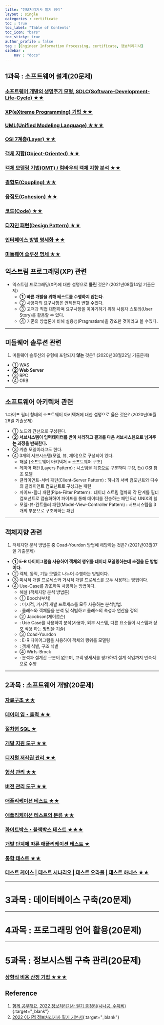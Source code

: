 ```yaml
---
title: "정보처리기사 필기 정리"
layout : single
categories : certificate
toc : true
toc_label: "Table of Contents"
toc_icon: "bars"
toc_sticky: true
author_profile : false
tag : [Engineer Information Processing, certificate, 정보처리기사]
sidebar :
    nav : "docs"
---
```


## 1과목 : 소프트웨어 설계(20문제)
### [소프트웨어 개발의 생명주기 모형, SDLC(Software-Development-Life-Cycle) ★★](/certificate/SDLC(Software-Development-Life-Cycle))
### [XP(eXtreme Programming) 기법 ★★](/certificate/Code)
### [UML(Unified Modeling Language) ★★★](/certificate/UML(Unified-Modeling-Language))
### [OSI 7계층(Layer) ★★](/certificate/OSI-7Layer)
### [객체 지향(Object-Oriented) ★★](/certificate/Object-Oriented)
### [객체 모델링 기법(OMT) / 럼바우의 객체 지향 분석 ★★](/certificate/OMT(Object-Modeling-Technique))
### [결합도(Coupling) ★★](/certificate/Coupling)
### [응집도(Cohesion) ★★](/certificate/Cohesion)
### [코드(Code) ★★](/certificate/Code)
### [디자인 패턴(Design Pattern) ★★](/certificate/Design-Pattern)
### [인터페이스 방법 명세화 ★★](/certificate/Interface-Method-Specification)
### [미들웨어 솔루션 명세 ★★](/certificate/Middleware)


## 익스트림 프로그래밍(XP) 관련
- 익스트림 프로그래밍(XP)에 대한 설명으로 **틀린** 것은? (2021년08월14일 기출문제)
  - **① 빠른 개발을 위해 테스트를 수행하지 않는다.**
  - ② 사용자의 요구사항은 언제든지 변할 수있다.
  - ③ 고객과 직접 대면하며 요구사항을 이야기하기 위해 사용자 스토리(User Story)를 활용할 수 있다.
  - ④ 기존의 방법론에 비해 실용성(Pragmatism)을 강조한 것이라고 볼 수있다.

---

## 미들웨어 솔루션 관련
1. 미들웨어 솔루션의 유형에 포함되지 **않는** 것은? (2020년08월22일 기출문제)
- ① WAS
- **② Web Server**
- ③ RPC
- ④ ORB

---

## 소프트웨어 아키텍처 관련
1.파이프 필터 형태의 소프트웨어 아키텍처에 대한 설명으로 옳은 것은? (2020년09월26일 기출문제)
- ① 노드와 간선으로 구성된다.
- **② 서브시스템이 입력데이터를 받아 처리하고 결과를 다음 서브시스템으로 넘겨주는 과정을 반복한다.**
- ③ 계층 모델이라고도 한다.
- ④ 3개의 서브시스템(모델, 뷰, 제어)으로 구성되어 있다.
  - 해설 (소프트웨어 아키텍처 = 소프트웨어 구조)
  - 레이어 패턴(Layers Pattern) : 시스템을 계층으로 구분하여 구성, Ex) OSI 참조 모델
  - 클라이언트-서버 패턴(Client-Server Pattern) : 하나의 서버 컴포넌트와 다수의 클라이언트 컴포넌트로 구성되는 패턴
  - 파이프-필터 패턴(Pipe-Filter Pattern) : 데이터 스트림 절차의 각 단계를 필터 컴포넌트로 캡슐화하여 파이프를 통해 데이터를 전송하는 패턴 Ex) UNIX의 쉘
  - 모델-뷰-컨트롤러 패턴(Model-View-Controller Pattern) : 서브시스템을 3개의 부분으로 구조화하는 패턴

---

## 객체지향 관련
1. 객체지향 분석 방법론 중 Coad-Yourdon 방법에 해당하는 것은? (2021년03월07일 기출문제)
- **① E-R 다이어그램을 사용하여 객체의 행위를 데이터 모델링하는데 초점을 둔 방법이다.**
- ② 객체, 동적, 기능 모델로 나누어 수행하는 방법이다.
- ③ 미시적 개발 프로세스와 거시적 개발 프로세스를 모두 사용하는 방법이다.
- ④ Use-Case를 강조하여 사용하는 방법이다.
  - 해설 (객체지향 분석 방법론)
  - ① Booch(부치)
  - : 미시적, 거시적 개발 프로세스를 모두 사용하는 분석방법.
  - : 클래스와 객체들을 분석 및 식별하고 클래스의 속성과 연산을 정의
  - ② Jacobson(제이콥슨)
  - : Use Case를 사용하여 분석(사용자, 외부 시스템, 다른 요소들이 시스템과 상호 작용 하는 방법을 기술)
  - ③ Coad-Yourdon
  - : E-R 다이어그램을 사용하여 객체의 행위를 모델링
  - : 객체 식별, 구조 식별
  - ④ Wirfs-Brock
  - : 분석과 설계간 구분이 없으며, 고객 명세서를 평가하여 설계 작업까지 연속적으로 수행

---

## 2과목 : 소프트웨어 개발(20문제)
### [자료구조 ★★](/certificate/structure) 
### [데이터 입・출력 ★★](/certificate/data-input-output) 
### [절차형 SQL ★](/certificate/procedural-sql)
### [개발 지원 도구 ★★](/certificate/development-support-tool)
### [디지털 저작권 관리 ★★](/certificate/digital-rights-management)
### [형상 관리 ★★](/certificate/configuration-management)
### [버전 관리 도구 ★★](/certificate/version-managing-tool)
### [애플리케이션 테스트 ★★](/certificate/application-test)
### [애플리케이션 테스트의 분류 ★★](/certificate/application-test2)
### [화이트박스・블랙박스 테스트  ★★★](/certificate/white-black-box-test)
### [개발 단계에 따른 애플리케이션 테스트 ★](/certificate/application-test3)
### [통합 테스트 ★★](/certificate/integration-test)
### [테스트 케이스 | 테스트 시나리오 | 테스트 오라클 | 테스트 하네스 ★★](/certificate/application-test4)


---

# 3과목 : 데이터베이스 구축(20문제)

---

# 4과목 : 프로그래밍 언어 활용(20문제)

---

# 5과목 : 정보시스템 구축 관리(20문제)
### [상향식 비용 산정 기법 ★★★](/certificate/cost-calculation-technique)


## Reference
1. [함께 공부해요, 2022 정보처리기사 필기 총정리(시나공, 수제비)](https://m.blog.naver.com/wook2124/222102990691){:target="_blank"}
2. [2022 이기적 정보처리기사 필기 기본서](https://www.youngjin.com/book/book_detail.asp?prod_cd=9788931465303&seq=6958&cate_cd=3&child_cate_cd=139&goPage=1&orderByCd=1&searchType=Y&keyword1=%C1%A4%BA%B8%C3%B3%B8%AE%B1%E2%BB%E7%20%C7%CA%B1%E2){:target="_blank"}